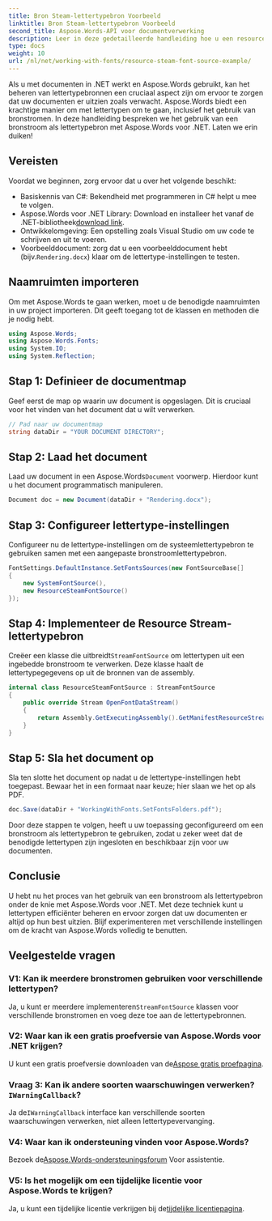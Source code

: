 ```yaml
---
title: Bron Steam-lettertypebron Voorbeeld
linktitle: Bron Steam-lettertypebron Voorbeeld
second_title: Aspose.Words-API voor documentverwerking
description: Leer in deze gedetailleerde handleiding hoe u een resourcestream-lettertypebron gebruikt met Aspose.Words voor .NET. Zorg ervoor dat uw documenten elke keer correct worden weergegeven.
type: docs
weight: 10
url: /nl/net/working-with-fonts/resource-steam-font-source-example/
---
```


Als u met documenten in .NET werkt en Aspose.Words gebruikt, kan het beheren van lettertypebronnen een cruciaal aspect zijn om ervoor te zorgen dat uw documenten er uitzien zoals verwacht. Aspose.Words biedt een krachtige manier om met lettertypen om te gaan, inclusief het gebruik van bronstromen. In deze handleiding bespreken we het gebruik van een bronstroom als lettertypebron met Aspose.Words voor .NET. Laten we erin duiken!

## Vereisten

Voordat we beginnen, zorg ervoor dat u over het volgende beschikt:

- Basiskennis van C#: Bekendheid met programmeren in C# helpt u mee te volgen.
-  Aspose.Words voor .NET Library: Download en installeer het vanaf de .NET-bibliotheek[download link](https://releases.aspose.com/words/net/).
- Ontwikkelomgeving: Een opstelling zoals Visual Studio om uw code te schrijven en uit te voeren.
-  Voorbeelddocument: zorg dat u een voorbeelddocument hebt (bijv.`Rendering.docx`) klaar om de lettertype-instellingen te testen.

## Naamruimten importeren

Om met Aspose.Words te gaan werken, moet u de benodigde naamruimten in uw project importeren. Dit geeft toegang tot de klassen en methoden die je nodig hebt.

```csharp
using Aspose.Words;
using Aspose.Words.Fonts;
using System.IO;
using System.Reflection;
```

## Stap 1: Definieer de documentmap

Geef eerst de map op waarin uw document is opgeslagen. Dit is cruciaal voor het vinden van het document dat u wilt verwerken.

```csharp
// Pad naar uw documentmap
string dataDir = "YOUR DOCUMENT DIRECTORY";
```

## Stap 2: Laad het document

 Laad uw document in een Aspose.Words`Document` voorwerp. Hierdoor kunt u het document programmatisch manipuleren.

```csharp
Document doc = new Document(dataDir + "Rendering.docx");
```

## Stap 3: Configureer lettertype-instellingen

Configureer nu de lettertype-instellingen om de systeemlettertypebron te gebruiken samen met een aangepaste bronstroomlettertypebron.

```csharp
FontSettings.DefaultInstance.SetFontsSources(new FontSourceBase[]
{
    new SystemFontSource(),
    new ResourceSteamFontSource()
});
```

## Stap 4: Implementeer de Resource Stream-lettertypebron

 Creëer een klasse die uitbreidt`StreamFontSource` om lettertypen uit een ingebedde bronstroom te verwerken. Deze klasse haalt de lettertypegegevens op uit de bronnen van de assembly.

```csharp
internal class ResourceSteamFontSource : StreamFontSource
{
    public override Stream OpenFontDataStream()
    {
        return Assembly.GetExecutingAssembly().GetManifestResourceStream("resourceName");
    }
}
```

## Stap 5: Sla het document op

Sla ten slotte het document op nadat u de lettertype-instellingen hebt toegepast. Bewaar het in een formaat naar keuze; hier slaan we het op als PDF.

```csharp
doc.Save(dataDir + "WorkingWithFonts.SetFontsFolders.pdf");
```

Door deze stappen te volgen, heeft u uw toepassing geconfigureerd om een bronstroom als lettertypebron te gebruiken, zodat u zeker weet dat de benodigde lettertypen zijn ingesloten en beschikbaar zijn voor uw documenten.

## Conclusie

U hebt nu het proces van het gebruik van een bronstroom als lettertypebron onder de knie met Aspose.Words voor .NET. Met deze techniek kunt u lettertypen efficiënter beheren en ervoor zorgen dat uw documenten er altijd op hun best uitzien. Blijf experimenteren met verschillende instellingen om de kracht van Aspose.Words volledig te benutten.

## Veelgestelde vragen

### V1: Kan ik meerdere bronstromen gebruiken voor verschillende lettertypen?

 Ja, u kunt er meerdere implementeren`StreamFontSource` klassen voor verschillende bronstromen en voeg deze toe aan de lettertypebronnen.

### V2: Waar kan ik een gratis proefversie van Aspose.Words voor .NET krijgen?

 U kunt een gratis proefversie downloaden van de[Aspose gratis proefpagina](https://releases.aspose.com/).

###  Vraag 3: Kan ik andere soorten waarschuwingen verwerken?`IWarningCallback`?

 Ja de`IWarningCallback` interface kan verschillende soorten waarschuwingen verwerken, niet alleen lettertypevervanging.

### V4: Waar kan ik ondersteuning vinden voor Aspose.Words?

 Bezoek de[Aspose.Words-ondersteuningsforum](https://forum.aspose.com/c/words/8) Voor assistentie.

### V5: Is het mogelijk om een tijdelijke licentie voor Aspose.Words te krijgen?

 Ja, u kunt een tijdelijke licentie verkrijgen bij de[tijdelijke licentiepagina](https://purchase.aspose.com/temporary-license/).
